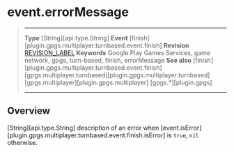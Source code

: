 # event.errorMessage

> --------------------- ------------------------------------------------------------------------------------------
> __Type__              [String][api.type.String]
> __Event__             [finish][plugin.gpgs.multiplayer.turnbased.event.finish]
> __Revision__          [REVISION_LABEL](REVISION_URL)
> __Keywords__          Google Play Games Services, game network, gpgs, turn-based, finish, errorMessage
> __See also__          [finish][plugin.gpgs.multiplayer.turnbased.event.finish]
>						[gpgs.multiplayer.turnbased][plugin.gpgs.multiplayer.turnbased]
>						[gpgs.multiplayer][plugin.gpgs.multiplayer]
>                       [gpgs.*][plugin.gpgs]
> --------------------- ------------------------------------------------------------------------------------------

## Overview

[String][api.type.String] description of an error when [event.isError][plugin.gpgs.multiplayer.turnbased.event.finish.isError] is `true`, `nil` otherwise.